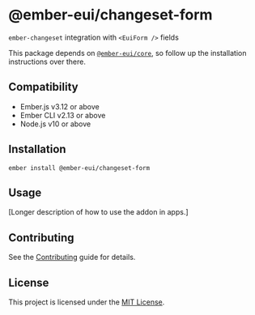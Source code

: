 @ember-eui/changeset-form
==============================================================================

`ember-changeset` integration with `<EuiForm />` fields

This package depends on [`@ember-eui/core`](../core/README.md), so follow up the installation instructions over there.

Compatibility
------------------------------------------------------------------------------

* Ember.js v3.12 or above
* Ember CLI v2.13 or above
* Node.js v10 or above


Installation
------------------------------------------------------------------------------

```
ember install @ember-eui/changeset-form
```


Usage
------------------------------------------------------------------------------

[Longer description of how to use the addon in apps.]


Contributing
------------------------------------------------------------------------------

See the [Contributing](CONTRIBUTING.md) guide for details.


License
------------------------------------------------------------------------------

This project is licensed under the [MIT License](LICENSE.md).
